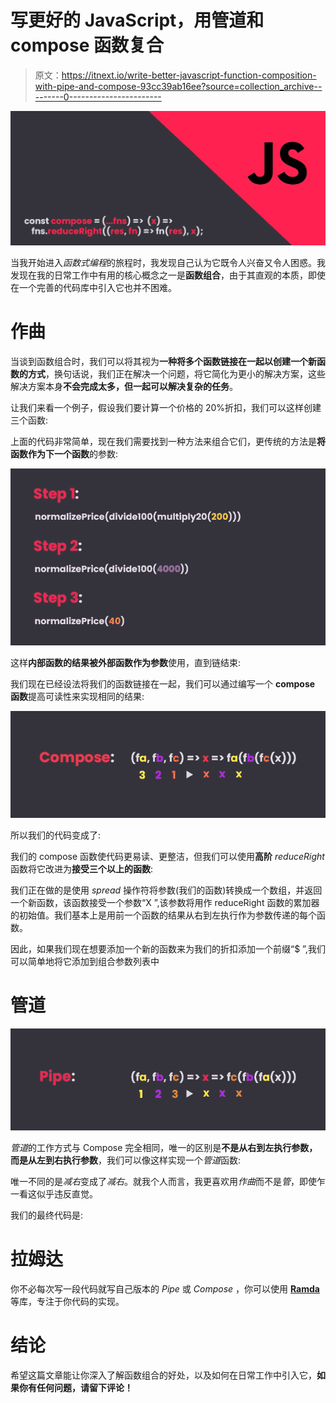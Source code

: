 # 写更好的 JavaScript，用管道和 compose 函数复合

> 原文：<https://itnext.io/write-better-javascript-function-composition-with-pipe-and-compose-93cc39ab16ee?source=collection_archive---------0----------------------->

![](img/d2f628ba41accaf22dbe4fc570ac0671.png)

当我开始进入*函数式编程*的旅程时，我发现自己认为它既令人兴奋又令人困惑。我发现在我的日常工作中有用的核心概念之一是**函数组合**，由于其直观的本质，即使在一个完善的代码库中引入它也并不困难。

# **作曲**

当谈到函数组合时，我们可以将其视为**一种将多个函数链接在一起以创建一个新函数的方式**，换句话说，我们正在解决一个问题，将它简化为更小的解决方案，这些解决方案本身**不会完成太多，但一起可以解决复杂的任务**。

让我们来看一个例子，假设我们要计算一个价格的 20%折扣，我们可以这样创建三个函数:

上面的代码非常简单，现在我们需要找到一种方法来组合它们，更传统的方法是**将函数作为下一个函数**的参数:

![](img/4c589796fa92f0af36fdeebc0fa1c218.png)

这样**内部函数的结果被外部函数作为参数**使用，直到链结束:

我们现在已经设法将我们的函数链接在一起，我们可以通过编写一个 **compose 函数**提高可读性来实现相同的结果:

![](img/e688ce457ec98c7c0cd3680c2df73def.png)

所以我们的代码变成了:

我们的 compose 函数使代码更易读、更整洁，但我们可以使用**高阶** *reduceRight* 函数将它改进为**接受三个以上的函数**:

我们正在做的是使用 *spread* 操作符将参数(我们的函数)转换成一个数组，并返回一个新函数，该函数接受一个参数“X ”,该参数将用作 reduceRight 函数的累加器的初始值。我们基本上是用前一个函数的结果从右到左执行作为参数传递的每个函数。

因此，如果我们现在想要添加一个新的函数来为我们的折扣添加一个前缀“$ ”,我们可以简单地将它添加到组合参数列表中

# **管道**

![](img/5ac89b31ca511d64b983b38ed7ea7598.png)

*管道*的工作方式与 Compose 完全相同，唯一的区别是**不是从右到左执行参数，而是从左到右执行参数**，我们可以像这样实现一个*管道*函数:

唯一不同的是*减右*变成了*减右*。就我个人而言，我更喜欢用*作曲*而不是*管*，即使乍一看这似乎违反直觉。

我们的最终代码是:

# **拉姆达**

你不必每次写一段代码就写自己版本的 *Pipe* 或 *Compose* ，你可以使用 [**Ramda**](https://ramdajs.com/docs/#compose) 等库，专注于你代码的实现。

# **结论**

希望这篇文章能让你深入了解函数组合的好处，以及如何在日常工作中引入它，**如果你有任何问题，请留下评论！**